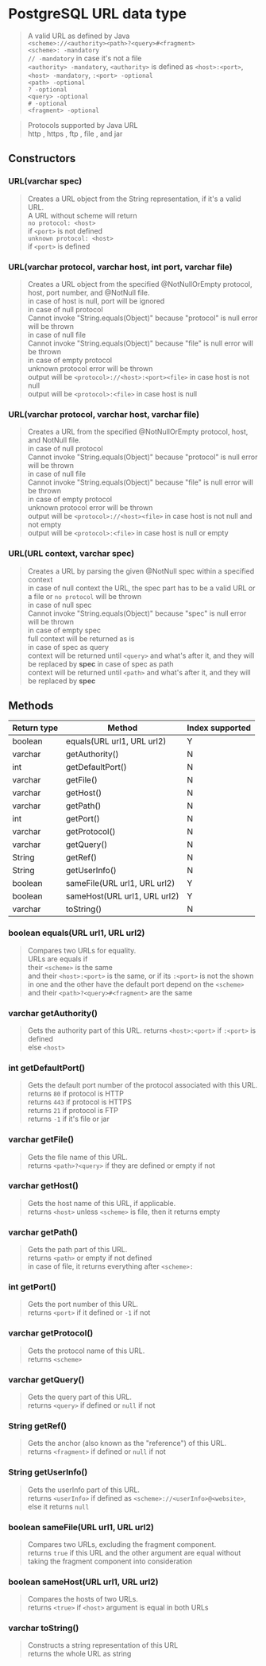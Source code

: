# PostgreSQL URL data type

> A valid URL as defined by Java \
> `<scheme>://<authority><path>?<query>#<fragment>`  
> `<scheme>: -mandatory`  
> `// -mandatory` in case it's not a file  
> `<authority> -mandatory`, `<authority>` is defined as `<host>:<port>`, `<host> -mandatory`, `:<port> -optional`  
> `<path> -optional`  
> `? -optional`  
> `<query> -optional`  
> `# -optional`  
> `<fragment> -optional` 

> Protocols supported by Java URL  
> http , https , ftp , file , and jar

## Constructors

### URL(varchar spec)
> Creates a URL object from the String representation, if it's a valid URL. \
> A URL without scheme will return  
> `no protocol: <host>` \
> if `<port>` is not defined \
> `unknown protocol: <host>` \
> if `<port>` is defined

### URL(varchar protocol, varchar host, int port, varchar file)
> Creates a URL object from the specified @NotNullOrEmpty protocol, host, port number, and @NotNull file.  
> in case of host is null, port will be ignored  
> in case of null protocol  
> Cannot invoke "String.equals(Object)" because "protocol" is null error will be thrown  
> in case of null file  
> Cannot invoke "String.equals(Object)" because "file" is null error will be thrown  
> in case of empty protocol  
> unknown protocol error will be thrown  
> output will be `<protocol>://<host>:<port><file>` in case host is not null  
> output will be `<protocol>:<file>` in case host is null

### URL(varchar protocol, varchar host, varchar file)
> Creates a URL from the specified @NotNullOrEmpty protocol, host, and NotNull file.  
> in case of null protocol  
> Cannot invoke "String.equals(Object)" because "protocol" is null error will be thrown  
> in case of null file  
> Cannot invoke "String.equals(Object)" because "file" is null error will be thrown  
> in case of empty protocol  
> unknown protocol error will be thrown  
> output will be `<protocol>://<host><file>` in case host is not null and not empty  
> output will be `<protocol>:<file>` in case host is null or empty

### URL(URL context, varchar spec)
> Creates a URL by parsing the given @NotNull spec within a specified context  
> in case of null context the URL, the spec part has to be a valid URL or a file or `no protocol` will be thrown  
> in case of null spec  
> Cannot invoke "String.equals(Object)" because "spec" is null error will be thrown  
> in case of empty spec  
> full context will be returned as is   
> in case of spec as query  
> context will be returned until `<query>` and what's after it, and they will be replaced by **spec**
> in case of spec as path  
> context will be returned until `<path>` and what's after it, and they will be replaced by **spec** 

## Methods

| Return type | Method | Index supported | 
| ----------- | ----------- | ----------- | 
| boolean | equals(URL url1, URL url2) | Y |  
| varchar | getAuthority() | N |      
| int | getDefaultPort() | N |    
| varchar | getFile() | N |      
| varchar | getHost() | N |     
| varchar | getPath() | N |    
| int | getPort() | N |     
| varchar | getProtocol() | N |   
| varchar | getQuery() | N |    
| String | getRef() | N |   
| String | getUserInfo() | N |    
| boolean | sameFile(URL url1, URL url2) | Y |    
| boolean | sameHost(URL url1, URL url2) | Y |    
| varchar | toString() | N |   

### boolean equals(URL url1, URL url2) 
> Compares two URLs for equality.  
> URLs are equals if  
> their `<scheme>` is the same  
> and their `<host>:<port>` is the same, or if its `:<port>` is not the shown in one and the other have the default port depend on the `<scheme>`      
> and their `<path>?<query>#<fragment>` are the same

### varchar getAuthority()
> Gets the authority part of this URL.
> returns `<host>:<port>` if `:<port>` is defined  
> else `<host>`

### int getDefaultPort()
> Gets the default port number of the protocol associated with this URL.
> returns `80` if protocol is HTTP  
> returns `443` if protocol is HTTPS  
> returns `21` if protocol is FTP  
> returns `-1` if it's file or jar 

### varchar getFile()
> Gets the file name of this URL.  
> returns `<path>?<query>` if they are defined or empty if not

### varchar getHost()
> Gets the host name of this URL, if applicable.  
> returns `<host>` unless `<scheme>` is file, then it returns empty 

### varchar getPath()
> Gets the path part of this URL.  
> returns `<path>` or empty if not defined  
> in case of file, it returns everything after `<scheme>:`

### int getPort()
> Gets the port number of this URL.  
> returns `<port>` if it defined or `-1` if not 

### varchar getProtocol()
> Gets the protocol name of this URL.  
> returns `<scheme>`

### varchar getQuery()
> Gets the query part of this URL.  
> returns `<query>` if defined or `null` if not

### String getRef()
> Gets the anchor (also known as the "reference") of this URL.  
> returns `<fragment>` if defined or `null` if not 

### String getUserInfo()
> Gets the userInfo part of this URL.  
> returns `<userInfo>` if defined as `<scheme>://<userInfo>@<website>`, else it returns `null`

### boolean sameFile(URL url1, URL url2)
> Compares two URLs, excluding the fragment component.  
> returns `true` if this URL and the other argument are equal without taking the fragment component into consideration

### boolean sameHost(URL url1, URL url2)
> Compares the hosts of two URLs.  
> returns `<true>` if `<host>` argument is equal in both URLs

### varchar toString()
> Constructs a string representation of this URL  
> returns the whole URL as string
